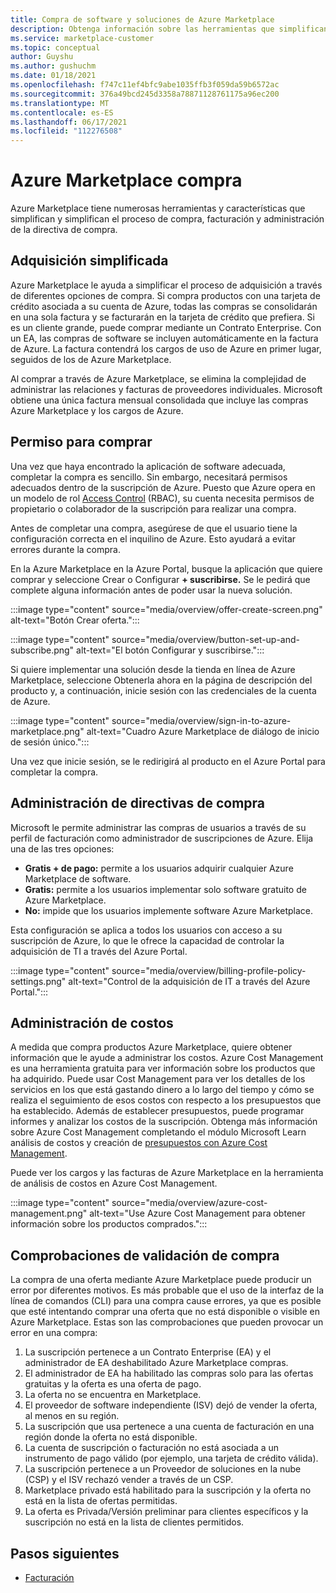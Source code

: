 ```yaml
---
title: Compra de software y soluciones de Azure Marketplace
description: Obtenga información sobre las herramientas que simplifican y simplifican las compras y la administración de software en Azure Marketplace.
ms.service: marketplace-customer
ms.topic: conceptual
author: Guyshu
ms.author: gushuchm
ms.date: 01/18/2021
ms.openlocfilehash: f747c11ef4bfc9abe1035ffb3f059da59b6572ac
ms.sourcegitcommit: 376a49bcd245d3358a78871128761175a96ec200
ms.translationtype: MT
ms.contentlocale: es-ES
ms.lasthandoff: 06/17/2021
ms.locfileid: "112276508"
---
```

# <a name="azure-marketplace-purchasing"></a>Azure Marketplace compra

Azure Marketplace tiene numerosas herramientas y características que simplifican y simplifican el proceso de compra, facturación y administración de la directiva de compra.

## <a name="simplified-procurement"></a>Adquisición simplificada

Azure Marketplace le ayuda a simplificar el proceso de adquisición a través de diferentes opciones de compra. Si compra productos con una tarjeta de crédito asociada a su cuenta de Azure, todas las compras se consolidarán en una sola factura y se facturarán en la tarjeta de crédito que prefiera. Si es un cliente grande, puede comprar mediante un Contrato Enterprise. Con un EA, las compras de software se incluyen automáticamente en la factura de Azure. La factura contendrá los cargos de uso de Azure en primer lugar, seguidos de los de Azure Marketplace.

Al comprar a través de Azure Marketplace, se elimina la complejidad de administrar las relaciones y facturas de proveedores individuales. Microsoft obtiene una única factura mensual consolidada que incluye las compras Azure Marketplace y los cargos de Azure.

## <a name="permission-to-purchase"></a>Permiso para comprar

Una vez que haya encontrado la aplicación de software adecuada, completar la compra es sencillo. Sin embargo, necesitará permisos adecuados dentro de la suscripción de Azure. Puesto que Azure opera en un modelo de rol [Access Control](/azure/role-based-access-control/overview) (RBAC),  su cuenta necesita permisos de propietario o colaborador de la suscripción para realizar una compra. 

Antes de completar una compra, asegúrese de que el usuario tiene la configuración correcta en el inquilino de Azure. Esto ayudará a evitar errores durante la compra.

En la Azure Marketplace en la Azure Portal, busque la aplicación que quiere  comprar y seleccione Crear o Configurar **+ suscribirse.** Se le pedirá que complete alguna información antes de poder usar la nueva solución.

:::image type="content" source="media/overview/offer-create-screen.png" alt-text="Botón Crear oferta.":::

:::image type="content" source="media/overview/button-set-up-and-subscribe.png" alt-text="El botón Configurar y suscribirse.":::

Si quiere implementar una solución desde la tienda en  línea de Azure Marketplace, seleccione Obtenerla ahora en la página de descripción del producto y, a continuación, inicie sesión con las credenciales de la cuenta de Azure.

:::image type="content" source="media/overview/sign-in-to-azure-marketplace.png" alt-text="Cuadro Azure Marketplace de diálogo de inicio de sesión único.":::

Una vez que inicie sesión, se le redirigirá al producto en el Azure Portal para completar la compra.

## <a name="purchase-policy-management"></a>Administración de directivas de compra

Microsoft le permite administrar las compras de usuarios a través de su perfil de facturación como administrador de suscripciones de Azure. Elija una de las tres opciones:

- **Gratis + de pago:** permite a los usuarios adquirir cualquier Azure Marketplace de software.
- **Gratis:** permite a los usuarios implementar solo software gratuito de Azure Marketplace.
- **No:** impide que los usuarios implemente software Azure Marketplace.

Esta configuración se aplica a todos los usuarios con acceso a su suscripción de Azure, lo que le ofrece la capacidad de controlar la adquisición de TI a través del Azure Portal.

:::image type="content" source="media/overview/billing-profile-policy-settings.png" alt-text="Control de la adquisición de IT a través del Azure Portal.":::

## <a name="cost-management"></a>Administración de costos

A medida que compra productos Azure Marketplace, quiere obtener información que le ayude a administrar los costos. Azure Cost Management es una herramienta gratuita para ver información sobre los productos que ha adquirido. Puede usar Cost Management para ver los detalles de los servicios en los que está gastando dinero a lo largo del tiempo y cómo se realiza el seguimiento de esos costos con respecto a los presupuestos que ha establecido. Además de establecer presupuestos, puede programar informes y analizar los costos de la suscripción. Obtenga más información sobre Azure Cost Management completando el módulo Microsoft Learn análisis de costos y creación de [presupuestos con Azure Cost Management](/learn/modules/analyze-costs-create-budgets-azure-cost-management/).

Puede ver los cargos y las facturas de Azure Marketplace en la herramienta de análisis de costos en Azure Cost Management.

:::image type="content" source="media/overview/azure-cost-management.png" alt-text="Use Azure Cost Management para obtener información sobre los productos comprados.":::

## <a name="purchase-validation-checks"></a>Comprobaciones de validación de compra

La compra de una oferta mediante Azure Marketplace puede producir un error por diferentes motivos. Es más probable que el uso de la interfaz de la línea de comandos (CLI) para una compra cause errores, ya que es posible que esté intentando comprar una oferta que no está disponible o visible en Azure Marketplace. Estas son las comprobaciones que pueden provocar un error en una compra:

1. La suscripción pertenece a un Contrato Enterprise (EA) y el administrador de EA deshabilitado Azure Marketplace compras.
1. El administrador de EA ha habilitado las compras solo para las ofertas gratuitas y la oferta es una oferta de pago.
1. La oferta no se encuentra en Marketplace.
1. El proveedor de software independiente (ISV) dejó de vender la oferta, al menos en su región.
1. La suscripción que usa pertenece a una cuenta de facturación en una región donde la oferta no está disponible.
1. La cuenta de suscripción o facturación no está asociada a un instrumento de pago válido (por ejemplo, una tarjeta de crédito válida).
1. La suscripción pertenece a un Proveedor de soluciones en la nube (CSP) y el ISV rechazó vender a través de un CSP.
1. Marketplace privado está habilitado para la suscripción y la oferta no está en la lista de ofertas permitidas.
1. La oferta es Privada/Versión preliminar para clientes específicos y la suscripción no está en la lista de clientes permitidos.

## <a name="next-steps"></a>Pasos siguientes

- [Facturación](billing-invoicing.md)